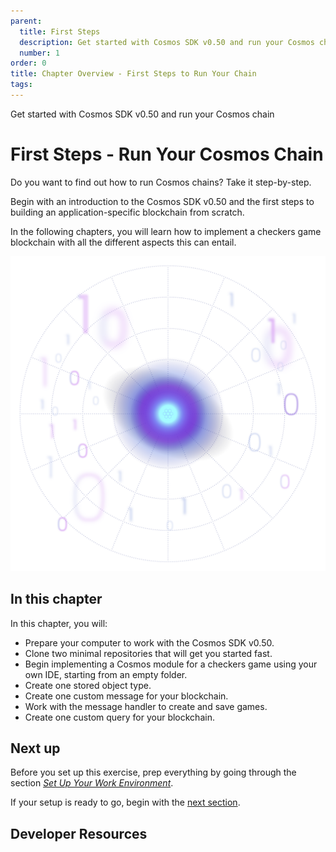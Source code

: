 ```yaml
---
parent:
  title: First Steps
  description: Get started with Cosmos SDK v0.50 and run your Cosmos chain
  number: 1
order: 0
title: Chapter Overview - First Steps to Run Your Chain
tags:
---
```


<div class="tm-overline tm-rf-1 tm-lh-title tm-medium tm-muted">Get started with Cosmos SDK v0.50 and run your Cosmos chain</div>
<h1 class="mt-4 mb-6">First Steps - Run Your Cosmos Chain</h1>

Do you want to find out how to run Cosmos chains? Take it step-by-step.

Begin with an introduction to the Cosmos SDK v0.50 and the first steps to building an application-specific blockchain from scratch.

In the following chapters, you will learn how to implement a checkers game blockchain with all the different aspects this can entail.

![Ones and zeroes around an atom](/hands-on-exercise/1-native/images/cosmos_dev_portal_module-04-lp.png)

## In this chapter

<HighlightBox type="learning">

In this chapter, you will:

* Prepare your computer to work with the Cosmos SDK v0.50.
* Clone two minimal repositories that will get you started fast.
* Begin implementing a Cosmos module for a checkers game using your own IDE, starting from an empty folder.
* Create one stored object type.
* Create one custom message for your blockchain.
* Work with the message handler to create and save games.
* Create one custom query for your blockchain.

</HighlightBox>

<card-module/>

## Next up

Before you set up this exercise, prep everything by going through the section _[Set Up Your Work Environment](/tutorials/2-setup/index.md)_.

If your setup is ready to go, begin with the [next section](./1-preparation.md).

## Developer Resources

<div v-for="resource in $themeConfig.resources">
  <Resource
    :title="resource.title"
    :description="resource.description"
    :links="resource.links"
    :image="resource.image"
    :large="true"
  />
  <br/>
</div>
